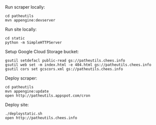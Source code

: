 Run scraper locally:

    cd patheutils
    mvn appengine:devserver

Run site locally:

    cd static
    python -m SimpleHTTPServer

Setup Google Cloud Storage bucket:

    gsutil setdefacl public-read gs://patheutils.chees.info
    gsutil web set -m index.html -e 404.html gs://patheutils.chees.info
    gsutil cors set gcscors.xml gs://patheutils.chees.info

Deploy scraper:

    cd patheutils
    mvn appengine:update
    open http://patheutils.appspot.com/cron

Deploy site:

    ./deploystatic.sh
    open http://patheutils.chees.info
